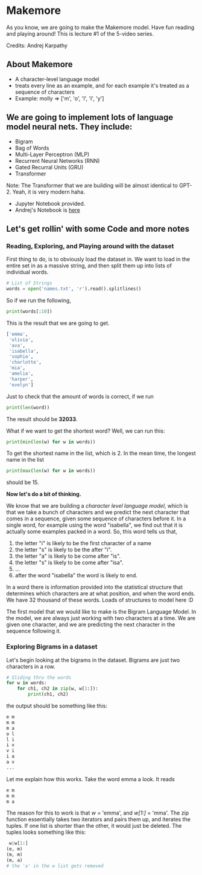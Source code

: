 # Makemore

As you know, we are going to make the Makemore model. Have fun reading and playing around!
This is lecture #1 of the 5-video series.

Credits: Andrej Karpathy

## About Makemore

- A character-level language model
- treats every line as an example, and for each example it's treated as a sequence of characters
- Example: molly => ['m', 'o', 'l', 'l', 'y']

## We are going to implement lots of language model neural nets. They include:

- Bigram
- Bag of Words
- Multi-Layer Perceptron (MLP)
- Recurrent Neural Networks (RNN)
- Gated Recurral Units (GRU)
- Transformer

Note: The Transformer that we are building will be almost identical to GPT-2. Yeah, it is very modern haha. 

- Jupyter Notebook provided.
- Andrej's Notebook is [here](https://github.com/karpathy/nn-zero-to-hero/tree/master/lectures/makemore/makemore_part1_bigrams.ipynb)
  

## Let's get rollin' with some Code and more notes

### Reading, Exploring, and Playing around with the dataset

First thing to do, is to obviously load the dataset in. We want to load in the entire set in as a massive string, and then split them up into lists of individual words.

```python
# List of Strings
words = open('names.txt', 'r').read().splitlines()
```

So if we run the following,

```python
print(words[:10])
```

This is the result that we are going to get.

```python
['emma',
 'olivia',
 'ava',
 'isabella',
 'sophia',
 'charlotte',
 'mia',
 'amelia',
 'harper',
 'evelyn']
```

Just to check that the amount of words is correct, if we run

```python
print(len(word))
```

The result should be **32033**.

What if we want to get the shortest word? Well, we can run this:

```python
print(min(len(w) for w in words))
```

To get the shortest name in the list, which is 2. In the mean time, the longest name in the list

```python
print(max(len(w) for w in words))
```

should be 15.

**Now let's do a bit of thinking.**

We know that we are building a *character level language model*, which is that we take a bunch of characters and we predict the next character that comes in a sequence, given some sequence of characters before it. In a single word, for example using the word "isabella", we find out that it is actually some examples packed in a word. So, this word tells us that, 

1. the letter "i" is likely to be the first character of a name
2. the letter "s" is likely to be the after "i".
3. the letter "a" is likely to be come after "is".
4. the letter "s" is likely to be come after "isa".
5. ...
6. after the word "isabella" the word is likely to end.

In a word there is information provided into the statistical structure that determines which characters are at what position, and when the word ends. We have 32 thousand of these words. Loads of structures to model here :D

The first model that we would like to make is the Bigram Language Model. In the model, we are always just working with two characters at a time. We are given one character, and we are predicting the next character in the sequence following it. 

### Exploring Bigrams in a dataset

Let's begin looking at the bigrams in the dataset. Bigrams are just two characters in a row.

```python
# Sliding thru the words 
for w in words:
    for ch1, ch2 in zip(w, w[1:]):
        print(ch1, ch2)
```

the output should be something like this:

```sh
e m
m m
m a
o l
l i
i v
v i
i a
a v
...
```

Let me explain how this works. Take the word emma a look. It reads

```python
e m
m m
m a
```

The reason for this to work is that *w* = 'emma', and *w[1:]* = 'mma'. The zip function essentially takes two iterators and pairs them up, and iterates the tuples. If one list is shorter than the other, it would just be deleted. The tuples looks something like this:

```python
 w|w[1:]
(e, m)
(m, m)
(m, a)
# the 'a' in the w list gets removed
```

